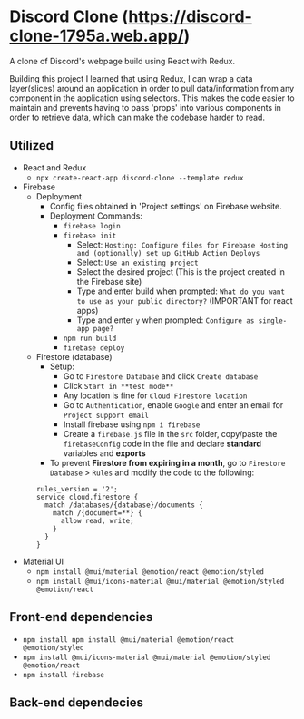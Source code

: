 # Discord Clone (https://discord-clone-1795a.web.app/)

A clone of Discord's webpage build using React with Redux.

Building this project I learned that using Redux, I can wrap a data layer(slices) around an application in order to pull data/information from any component in the application using selectors. This makes the code easier to maintain and prevents having to pass 'props' into various components in order to retrieve data, which can make the codebase harder to read.

## Utilized

- React and Redux
  - `npx create-react-app discord-clone --template redux`
- Firebase
  - Deployment
    - Config files obtained in 'Project settings' on Firebase website.
    - Deployment Commands:
      - `firebase login`
      - `firebase init`
        - Select: `Hosting: Configure files for Firebase Hosting and (optionally) set up GitHub Action Deploys`
        - Select: `Use an existing project`
        - Select the desired project (This is the project created in the Firebase site)
        - Type and enter build when prompted: `What do you want to use as your public directory?` (IMPORTANT for react apps)
        - Type and enter `y` when prompted: `Configure as single-app page?`
      - `npm run build`
      - `firebase deploy`
  - Firestore (database)
    - Setup:
      - Go to `Firestore Database` and click `Create database`
      - Click `Start in **test mode**`
      - Any location is fine for `Cloud Firestore location`
      - Go to `Authentication`, enable `Google` and enter an email for `Project support email`
      - Install firebase using `npm i firebase`
      - Create a `firebase.js` file in the `src` folder, copy/paste the `firebaseConfig` code in the file and declare **standard** variables and **exports**
    - To prevent **Firestore from expiring in a month**, go to `Firestore Database` > `Rules` and modify the code to the following: 
    ```
    rules_version = '2';
    service cloud.firestore {
      match /databases/{database}/documents {
        match /{document=**} {
          allow read, write;
        }
      }
    }
    ```
- Material UI
  - `npm install @mui/material @emotion/react @emotion/styled`
  - `npm install @mui/icons-material @mui/material @emotion/styled @emotion/react`

## Front-end dependencies
- `npm install npm install @mui/material @emotion/react @emotion/styled`
- `npm install @mui/icons-material @mui/material @emotion/styled @emotion/react`
- `npm install firebase`

## Back-end dependecies

